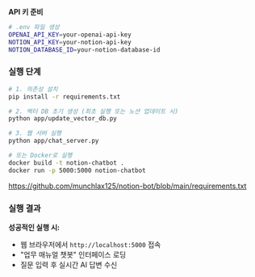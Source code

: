 **API 키 준비**

```bash
# .env 파일 생성
OPENAI_API_KEY=your-openai-api-key
NOTION_API_KEY=your-notion-api-key
NOTION_DATABASE_ID=your-notion-database-id

```

### 실행 단계

```bash
# 1. 의존성 설치
pip install -r requirements.txt

# 2. 벡터 DB 초기 생성 (최초 실행 또는 노션 업데이트 시)
python app/update_vector_db.py

# 3. 웹 서버 실행
python app/chat_server.py

# 또는 Docker로 실행
docker build -t notion-chatbot .
docker run -p 5000:5000 notion-chatbot

```

https://github.com/munchlax125/notion-bot/blob/main/requirements.txt

### 실행 결과

**성공적인 실행 시:**

- 웹 브라우저에서 `http://localhost:5000` 접속
- "업무 매뉴얼 챗봇" 인터페이스 로딩
- 질문 입력 후 실시간 AI 답변 수신
